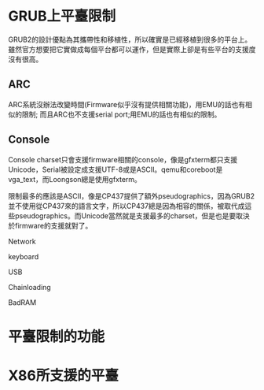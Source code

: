 # GRUB上平臺限制
GRUB2的設計優點為其攜帶性和移植性，所以確實是已經移植到很多的平台上。雖然官方想要把它實做成每個平台都可以運作，但是實際上卻是有些平台的支援度沒有很高。

## ARC
ARC系統沒辦法改變時間(Firmware似乎沒有提供相關功能)，用EMU的話也有相似的限制; 而且ARC也不支援serial port;用EMU的話也有相似的限制。 

## Console
Console charset只會支援firmware相關的console，像是gfxterm都只支援Unicode，Serial被設定成支援UTF-8或是ASCII。qemu和coreboot是vga_text，而Loongson總是使用gfxterm。

限制最多的應該是ASCII，像是CP437提供了額外pseudographics，因為GRUB2並不使用從CP437來的語言文字，所以CP437總是因為相容的關係，被取代成這些pseudographics。而Unicode當然就是支援最多的charset，但是也是要取決於firmware的支援就對了。

Network

keyboard

USB

Chainloading

BadRAM




# 平臺限制的功能


# X86所支援的平臺
